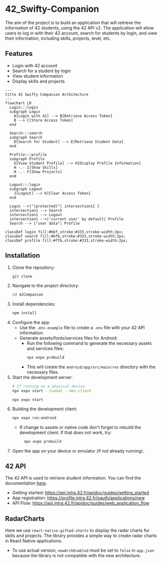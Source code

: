 # 42_Swifty-Companion

The aim of the project is to build an application that will retrieve the information of 42 students, using the 42 API v2. The application will allow users to log in with their 42 account, search for students by login, and view their information, including skills, projects, level, etc.

## Features

- Login with 42 account
- Search for a student by login
- View student information
- Display skills and projects

```mermaid
---
title 42 Swifty Companion Architecture
---
flowchart LR
  Login:::login
  subgraph Login
    A[Login with 42] --> B[Retrieve Access Token]
    B --> C[Store Access Token]
  end

  Search:::search
  subgraph Search
    D[Search for Student] --> E[Retrieve Student Data]
  end

  Profile:::profile
  subgraph Profile
    G[View Student Profile] --> H[Display Profile Information]
    H -.- I[Show Skills]
    H -.- F[Show Projects]
  end

  Logout:::login
  subgraph Logout
    J[Logout] --> K[Clear Access Token]
  end

  Login -->|"(protected)"| intersection1{ }
  intersection1 --> Search
  intersection1 --> Logout
  intersection1 -->|'current user' by default| Profile
  Search --> |"user data"| Profile

classDef login fill:#bbf,stroke:#333,stroke-width:2px;
classDef search fill:#bfb,stroke:#333,stroke-width:2px;
classDef profile fill:#ffb,stroke:#333,stroke-width:2px;
```

## Installation

1. Clone the repository:
   ```bash
   git clone
   ```
2. Navigate to the project directory:
   ```bash
   cd 42Companion
   ```
3. Install dependencies:
   ```bash
   npm install
   ```
4. Configure the app:
   - Use the `.env.example` file to create a `.env` file with your 42 API information.
   - Generate assets/fonts/services files for Android:
     - Run the following command to generate the necessary assets and services files:
       ```bash
       npx expo prebuild
       ```
     - This will create the `android/app/src/main/res` directory with the necessary files.
5. Start the development server:
   ```bash
   # If running on a physical device
   npx expo start --tunnel --dev-client
   ```
   ```
   npx expo start
   ```
6. Building the development client:
   ```bash
   npx expo run:android
   ```
   - If change to assets or native code don't forget to rebuild the development client. If that does not work, try:
     ```bash
       npx expo prebuild
     ```
7. Open the app on your device or emulator (if not already running).

## 42 API

The 42 API is used to retrieve student information. You can find the documentation [here](https://api.intra.42.fr/apidoc).

- Getting started: https://api.intra.42.fr/apidoc/guides/getting_started
- App registration: https://profile.intra.42.fr/oauth/applications/new
- API Flow: https://api.intra.42.fr/apidoc/guides/web_application_flow

## RadarCharts

Here we use `react-native-gifted-charts` to display the radar charts for skills and projects. The library provides a simple way to create radar charts in React Native applications.

- To use actual version, `newArchEnabled` must be set to `false` in `app.json` because the library is not compatible with the new architecture.

